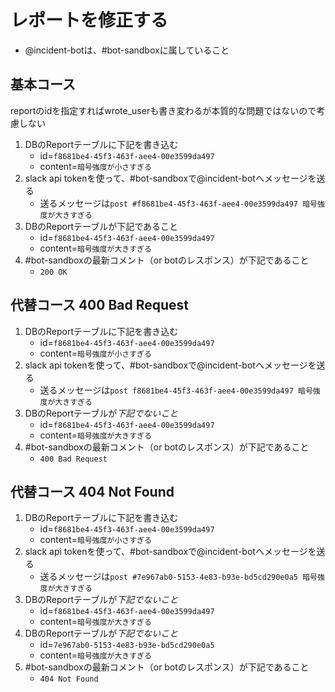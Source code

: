# レポートを修正する

- @incident-botは、#bot-sandboxに属していること

## 基本コース

reportのidを指定すればwrote_userも書き変わるが本質的な問題ではないので考慮しない

1. DBのReportテーブルに下記を書き込む
    - id=`f8681be4-45f3-463f-aee4-00e3599da497`
    - content=`暗号強度が小さすぎる`
1. slack api tokenを使って、#bot-sandboxで@incident-botへメッセージを送る
    - 送るメッセージは`post #f8681be4-45f3-463f-aee4-00e3599da497 暗号強度が大きすぎる`
1. DBのReportテーブルが下記であること
    - id=`f8681be4-45f3-463f-aee4-00e3599da497`
    - content=`暗号強度が大きすぎる`
1. #bot-sandboxの最新コメント（or botのレスポンス）が下記であること
    - `200 OK`

## 代替コース 400 Bad Request

1. DBのReportテーブルに下記を書き込む
    - id=`f8681be4-45f3-463f-aee4-00e3599da497`
    - content=`暗号強度が小さすぎる`
1. slack api tokenを使って、#bot-sandboxで@incident-botへメッセージを送る
    - 送るメッセージは`post f8681be4-45f3-463f-aee4-00e3599da497 暗号強度が大きすぎる`
1. DBのReportテーブルが*下記でないこと*
    - id=`f8681be4-45f3-463f-aee4-00e3599da497`
    - content=`暗号強度が大きすぎる`
1. #bot-sandboxの最新コメント（or botのレスポンス）が下記であること
    - `400 Bad Request`

## 代替コース 404 Not Found

1. DBのReportテーブルに下記を書き込む
    - id=`f8681be4-45f3-463f-aee4-00e3599da497`
    - content=`暗号強度が小さすぎる`
1. slack api tokenを使って、#bot-sandboxで@incident-botへメッセージを送る
    - 送るメッセージは`post #7e967ab0-5153-4e83-b93e-bd5cd290e0a5 暗号強度が大きすぎる`
1. DBのReportテーブルが*下記でないこと*
    - id=`f8681be4-45f3-463f-aee4-00e3599da497`
    - content=`暗号強度が大きすぎる`
1. DBのReportテーブルが*下記でないこと*
    - id=`7e967ab0-5153-4e83-b93e-bd5cd290e0a5`
    - content=`暗号強度が大きすぎる`
1. #bot-sandboxの最新コメント（or botのレスポンス）が下記であること
    - `404 Not Found`
